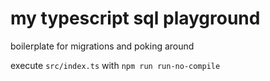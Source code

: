 # my typescript sql playground

boilerplate for migrations and poking around

execute `src/index.ts` with `npm run run-no-compile`
